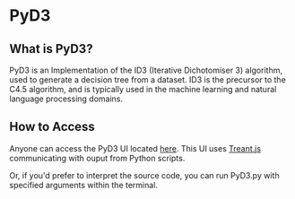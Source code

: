 # PyD3

## What is PyD3?

PyD3 is an Implementation of the ID3 (Iterative Dichotomiser 3) algorithm, used to generate a decision tree from a dataset. ID3 is the precursor to the C4.5 algorithm, and is typically used in the machine learning and natural language processing domains.

## How to Access

Anyone can access the PyD3 UI located [here](http://www.pyd3online.com "PyD3"). This UI uses [Treant.js](https://github.com/fperucic/treant-js "Treant.js") communicating with ouput from Python scripts.

Or, if you'd prefer to interpret the source code, you can run PyD3.py with specified arguments within the terminal.
